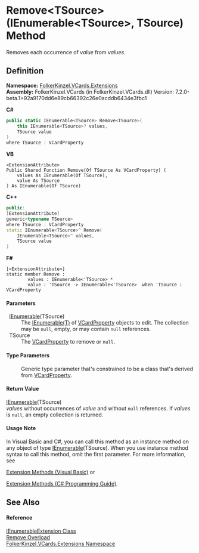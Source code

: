 # Remove&lt;TSource&gt;(IEnumerable&lt;TSource&gt;, TSource) Method


Removes each occurrence of *value* from *values*.



## Definition
**Namespace:** <a href="ea6bb853-85f2-e58b-0429-68b3fa762c9a.md">FolkerKinzel.VCards.Extensions</a>  
**Assembly:** FolkerKinzel.VCards (in FolkerKinzel.VCards.dll) Version: 7.2.0-beta.1+92a9170dd6e89cb66392c26e0acddb6434e3fbc1

**C#**
``` C#
public static IEnumerable<TSource> Remove<TSource>(
	this IEnumerable<TSource>? values,
	TSource value
)
where TSource : VCardProperty

```
**VB**
``` VB
<ExtensionAttribute>
Public Shared Function Remove(Of TSource As VCardProperty) ( 
	values As IEnumerable(Of TSource),
	value As TSource
) As IEnumerable(Of TSource)
```
**C++**
``` C++
public:
[ExtensionAttribute]
generic<typename TSource>
where TSource : VCardProperty
static IEnumerable<TSource>^ Remove(
	IEnumerable<TSource>^ values, 
	TSource value
)
```
**F#**
``` F#
[<ExtensionAttribute>]
static member Remove : 
        values : IEnumerable<'TSource> * 
        value : 'TSource -> IEnumerable<'TSource>  when 'TSource : VCardProperty
```



#### Parameters
<dl><dt>  <a href="https://learn.microsoft.com/dotnet/api/system.collections.generic.ienumerable-1" target="_blank" rel="noopener noreferrer">IEnumerable</a>(TSource)</dt><dd>The <a href="https://learn.microsoft.com/dotnet/api/system.collections.generic.ienumerable-1" target="_blank" rel="noopener noreferrer">IEnumerable(T)</a> of <a href="e1395eb9-792c-c4d8-ee22-97939a91c58e.md">VCardProperty</a> objects to edit. The collection may be <code>null</code>, empty, or may contain <code>null</code> references.</dd><dt>  TSource</dt><dd>The <a href="e1395eb9-792c-c4d8-ee22-97939a91c58e.md">VCardProperty</a> to remove or <code>null</code>.</dd></dl>

#### Type Parameters
<dl><dt /><dd>Generic type parameter that's constrained to be a class that's derived from <a href="e1395eb9-792c-c4d8-ee22-97939a91c58e.md">VCardProperty</a>.</dd></dl>

#### Return Value
<a href="https://learn.microsoft.com/dotnet/api/system.collections.generic.ienumerable-1" target="_blank" rel="noopener noreferrer">IEnumerable</a>(TSource)  
*values* without occurrences of *value* and without `null` references. If *values* is `null`, an empty collection is returned.

#### Usage Note
In Visual Basic and C#, you can call this method as an instance method on any object of type <a href="https://learn.microsoft.com/dotnet/api/system.collections.generic.ienumerable-1" target="_blank" rel="noopener noreferrer">IEnumerable</a>(TSource). When you use instance method syntax to call this method, omit the first parameter. For more information, see <a href="https://docs.microsoft.com/dotnet/visual-basic/programming-guide/language-features/procedures/extension-methods" target="_blank" rel="noopener noreferrer">

Extension Methods (Visual Basic)</a> or <a href="https://docs.microsoft.com/dotnet/csharp/programming-guide/classes-and-structs/extension-methods" target="_blank" rel="noopener noreferrer">

Extension Methods (C# Programming Guide)</a>.

## See Also


#### Reference
<a href="c35d9134-4046-9ae5-662b-f2be39e4b469.md">IEnumerableExtension Class</a>  
<a href="864e5881-7591-1440-66fa-a7fe7cf710f5.md">Remove Overload</a>  
<a href="ea6bb853-85f2-e58b-0429-68b3fa762c9a.md">FolkerKinzel.VCards.Extensions Namespace</a>  
